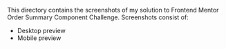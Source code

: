 This directory contains the screenshots of my solution to Frontend Mentor Order Summary Component Challenge.
Screenshots consist of:
- Desktop preview
- Mobile preview
